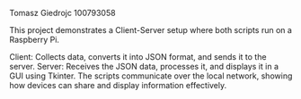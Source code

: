 Tomasz Giedrojc
100793058

This project demonstrates a Client-Server setup where both scripts run on a Raspberry Pi.

Client: Collects data, converts it into JSON format, and sends it to the server.
Server: Receives the JSON data, processes it, and displays it in a GUI using Tkinter.
The scripts communicate over the local network, showing how devices can share and display information effectively.

